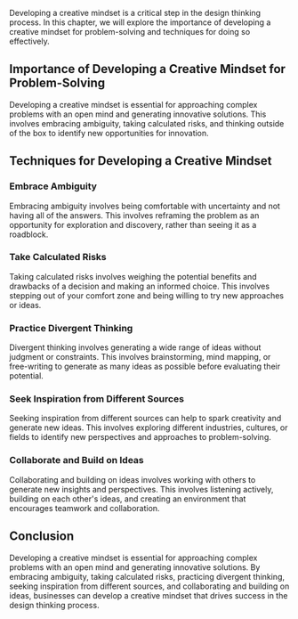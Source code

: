 
Developing a creative mindset is a critical step in the design thinking process. In this chapter, we will explore the importance of developing a creative mindset for problem-solving and techniques for doing so effectively.

Importance of Developing a Creative Mindset for Problem-Solving
---------------------------------------------------------------

Developing a creative mindset is essential for approaching complex problems with an open mind and generating innovative solutions. This involves embracing ambiguity, taking calculated risks, and thinking outside of the box to identify new opportunities for innovation.

Techniques for Developing a Creative Mindset
--------------------------------------------

### Embrace Ambiguity

Embracing ambiguity involves being comfortable with uncertainty and not having all of the answers. This involves reframing the problem as an opportunity for exploration and discovery, rather than seeing it as a roadblock.

### Take Calculated Risks

Taking calculated risks involves weighing the potential benefits and drawbacks of a decision and making an informed choice. This involves stepping out of your comfort zone and being willing to try new approaches or ideas.

### Practice Divergent Thinking

Divergent thinking involves generating a wide range of ideas without judgment or constraints. This involves brainstorming, mind mapping, or free-writing to generate as many ideas as possible before evaluating their potential.

### Seek Inspiration from Different Sources

Seeking inspiration from different sources can help to spark creativity and generate new ideas. This involves exploring different industries, cultures, or fields to identify new perspectives and approaches to problem-solving.

### Collaborate and Build on Ideas

Collaborating and building on ideas involves working with others to generate new insights and perspectives. This involves listening actively, building on each other's ideas, and creating an environment that encourages teamwork and collaboration.

Conclusion
----------

Developing a creative mindset is essential for approaching complex problems with an open mind and generating innovative solutions. By embracing ambiguity, taking calculated risks, practicing divergent thinking, seeking inspiration from different sources, and collaborating and building on ideas, businesses can develop a creative mindset that drives success in the design thinking process.
